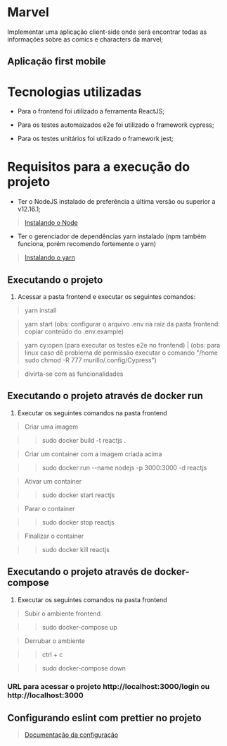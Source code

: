 # Marvel
Implementar uma aplicação client-side onde será encontrar todas as informações sobre as comics e characters da marvel;

## Aplicação first mobile

# Tecnologias utilizadas
- Para o frontend foi utilizado a ferramenta ReactJS;

- Para os testes automaizados e2e foi utilizado o framework cypress;

- Para os testes unitários foi utilizado o framework jest;


# Requisitos para a execução do projeto
- Ter o NodeJS instalado de preferência a última versão ou superior a v12.16.1;
> [Instalando o Node](https://nodejs.org/pt-br/download/package-manager/ "Clique aqui para aprender a instalar o Node!")

- Ter o gerenciador de dependências yarn instalado (npm também funciona, porém recomendo fortemente o yarn)
> [Instalando o yarn](https://classic.yarnpkg.com/pt-BR/docs/install/#debian-stable "Clique aqui para aprender a instalar o yarn!")


## Executando o projeto
1. Acessar a pasta frontend e executar os seguintes comandos:
> yarn install

> yarn start (obs: configurar o arquivo .env na raiz da pasta frontend: copiar conteúdo do .env.example)

> yarn cy:open (para executar os testes e2e no frontend) | (obs: para linux caso dê problema de permissão executar o comando "/home sudo chmod -R 777 murillo/.config/Cypress")

> divirta-se com as funcionalidades



## Executando o projeto através de docker run
1. Executar os seguintes comandos na pasta frontend
> Criar uma imagem

> > sudo docker build -t reactjs .

> Criar um container com a imagem criada acima

> > sudo docker run --name nodejs -p 3000:3000 -d reactjs

> Ativar um container

> > sudo docker start reactjs

> Parar o container

> > sudo docker stop reactjs

> Finalizar o container

> > sudo docker kill reactjs


## Executando o projeto através de docker-compose
1. Executar os seguintes comandos na pasta frontend
> Subir o ambiente frontend

> > sudo docker-compose up

> Derrubar o ambiente

> > ctrl + c

> > sudo docker-compose down

### URL para acessar o projeto http://localhost:3000/login ou http://localhost:3000


## Configurando eslint com prettier no projeto
> [Documentação da configuração](https://henriquetavares.com/pt-br/setting-eslint-on-reactjs-and-react-native/ "Clique aqui para ver a documentação!")
